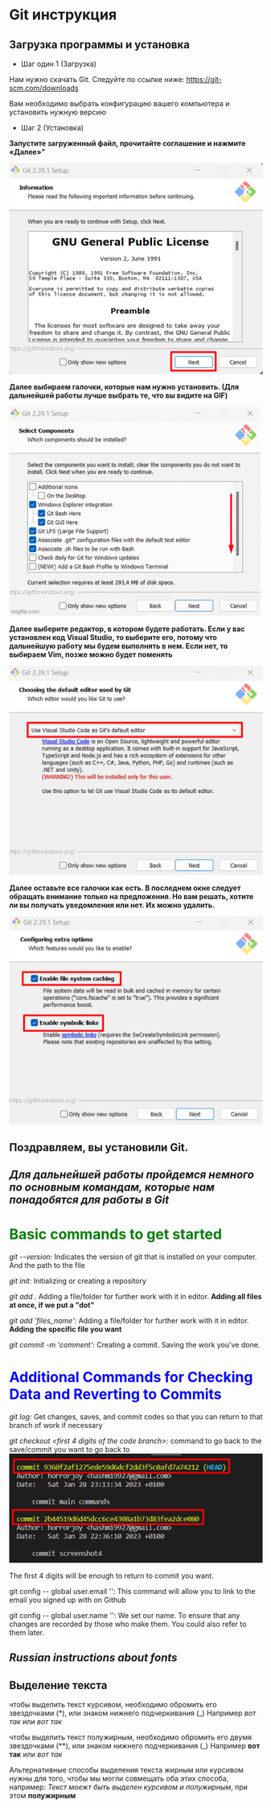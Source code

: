 # Git инструкция

## Загрузка программы и установка

- Шаг один 1 (Загрузка)

Нам нужно скачать Git. Следуйте по ссылке ниже:
https://git-scm.com/downloads

Вам необходимо выбрать конфигурацию вашего компьютера и установить нужную версию

- Шаг 2 (Установка)

**Запустите загруженный файл, прочитайте соглашение и нажмите «Далее»"**

![](1.jpg)

**Далее выбираем галочки, которые нам нужно установить. (Для дальнейшей работы лучше выбрать те, что вы видите на GIF)**

![Alt text](2.gif)

**Далее выберите редактор, в котором будете работать. Если у вас установлен код Visual Studio, то выберите его, потому что дальнейшую работу мы будем выполнять в нем.
Если нет, то выбираем Vim, позже можно будет поменять**

![Alt text](3.jpg)

**Далее оставьте все галочки как есть. В последнем окне следует обращать внимание только на предложения. Но вам решать, хотите ли вы получать уведомления или нет. Их можно удалить.**

![Alt text](4.jpg)

## Поздравляем, вы установили Git.

## *Для дальнейшей работы пройдемся немного по основным командам, которые нам понадобятся для работы в Git*


# <span style="color:green"> Basic commands to get started

*git --version:* Indicates the version of git that is installed on your computer. And the path to the file

*git init:* Initializing or creating a repository

*git add .* Adding a file/folder for further work with it in editor. **Adding all files at once, if we put a "dot"**

*git add 'files_name':* Adding a file/folder for further work with it in editor. **Adding the specific file you want**

*git commit -m 'comment':* Creating a commit. Saving the work you've done.

# <span style="color:Blue"> Additional Commands for Checking Data and Reverting to Commits

*git log:* Get changes, saves, and commit codes so that you can return to that branch of work if necessary

*git checkout <first 4 digits of the code branch>:* command to go back to the save/commit you want to go back to![Alt text](5.jpg)

The first 4 digits will be enough to return to commit you want.

git config -- global user.email '': This command will allow you to link to the email you signed up with on Github

git config -- global user.name '': We set our name. To ensure that any changes are recorded by those who make them. You could also refer to them later.

## *Russian instructions about fonts*

## Выделение текста

чтобы выделить текст курсивом, необходимо обромить его звездочками (*), или знаком нижнего подчеркивания (_) Например *вот так* или _вот так_

чтобы выделить текст полужирным, необходимо обромить его двумя звездочками (**), или знаком нижнего подчеркивания (_) Например **вот так** или _вот так_

Альтернативные способы выделения текста жирным или курсивом нужны для того, чтобы мы могли совмещать оба этих способа, например:
_Текст моежт быть выделен курсивом и полужирным_, при этом **полужирным**